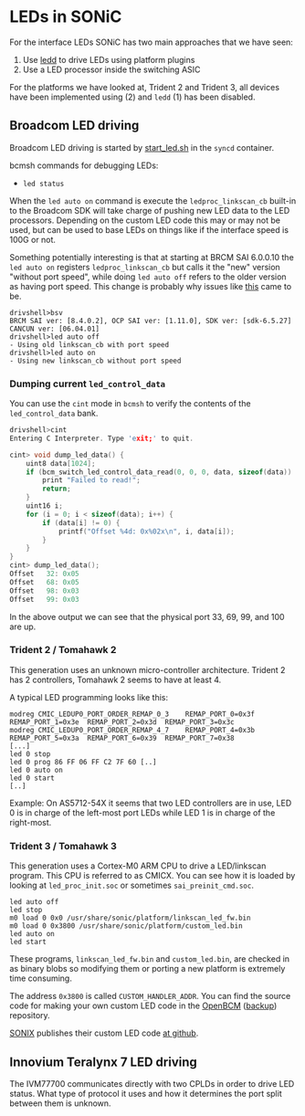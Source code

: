 # LEDs in SONiC

For the interface LEDs SONiC has two main approaches that we have seen:

 1) Use [ledd](https://github.com/Azure/sonic-platform-daemons/tree/master/sonic-ledd) to drive LEDs using platform plugins
 2) Use a LED processor inside the switching ASIC

For the platforms we have looked at, Trident 2 and Trident 3, all devices have been implemented using (2) and `ledd` (1) has been disabled.

## Broadcom LED driving

Broadcom LED driving is started by
[start_led.sh](https://github.com/Azure/sonic-buildimage/blob/master/platform/broadcom/docker-syncd-brcm/start_led.sh)
in the `syncd` container.

bcmsh commands for debugging LEDs:

  * `led status`

When the `led auto on` command is execute the `ledproc_linkscan_cb` built-in to the Broadcom SDK will take charge of
pushing new LED data to the LED processors. Depending on the custom LED code this may or may not be used, but can
be used to base LEDs on things like if the interface speed is 100G or not.

Something potentially interesting is that at starting at BRCM SAI 6.0.0.10 the `led auto on` registers `ledproc_linkscan_cb`
but calls it the "new" version "without port speed", while doing `led auto off` refers to the older version as having port
speed. This change is probably why issues like [this](https://github.com/sonic-net/sonic-buildimage/issues/10103) came to be.

```
drivshell>bsv
BRCM SAI ver: [8.4.0.2], OCP SAI ver: [1.11.0], SDK ver: [sdk-6.5.27] CANCUN ver: [06.04.01]
drivshell>led auto off
- Using old linkscan_cb with port speed
drivshell>led auto on
- Using new linkscan_cb without port speed
```

### Dumping current `led_control_data`

You can use the `cint` mode in `bcmsh` to verify the contents of the `led_control_data` bank.

```c
drivshell>cint
Entering C Interpreter. Type 'exit;' to quit.

cint> void dump_led_data() {
    uint8 data[1024];
    if (bcm_switch_led_control_data_read(0, 0, 0, data, sizeof(data)) != 0) {
        print "Failed to read!";
        return;
    }
    uint16 i;
    for (i = 0; i < sizeof(data); i++) {
        if (data[i] != 0) {
            printf("Offset %4d: 0x%02x\n", i, data[i]);
        }
    }
}
cint> dump_led_data();
Offset   32: 0x05
Offset   68: 0x05
Offset   98: 0x03
Offset   99: 0x03
```

In the above output we can see that the physical port 33, 69, 99, and 100 are up.

### Trident 2 / Tomahawk 2

This generation uses an unknown micro-controller architecture. Trident 2 has 2 controllers, Tomahawk 2 seems to have at least 4.

A typical LED programming looks like this:
```
modreg CMIC_LEDUP0_PORT_ORDER_REMAP_0_3    REMAP_PORT_0=0x3f  REMAP_PORT_1=0x3e  REMAP_PORT_2=0x3d  REMAP_PORT_3=0x3c   
modreg CMIC_LEDUP0_PORT_ORDER_REMAP_4_7    REMAP_PORT_4=0x3b  REMAP_PORT_5=0x3a  REMAP_PORT_6=0x39  REMAP_PORT_7=0x38   
[...]
led 0 stop
led 0 prog 86 FF 06 FF C2 7F 60 [..]
led 0 auto on
led 0 start
[..]
```

Example: On AS5712-54X it seems that two LED controllers are in use, LED 0 is in charge of the left-most port LEDs while LED 1 is in charge of the right-most.

### Trident 3 / Tomahawk 3

This generation uses a Cortex-M0 ARM CPU to drive a LED/linkscan program. This CPU is referred to as CMICX.
You can see how it is loaded by looking at `led_proc_init.soc` or sometimes `sai_preinit_cmd.soc`.

``` 
led auto off
led stop
m0 load 0 0x0 /usr/share/sonic/platform/linkscan_led_fw.bin
m0 load 0 0x3800 /usr/share/sonic/platform/custom_led.bin
led auto on
led start
```

These programs, `linkscan_led_fw.bin` and `custom_led.bin`, are checked in as
binary blobs so modifying them or porting a new platform is extremely time consuming.

The address `0x3800` is called `CUSTOM_HANDLER_ADDR`. You can find the source code for making your own custom LED code in the [OpenBCM](https://github.com/Broadcom-Network-Switching-Software/OpenBCM/tree/master/sdk-6.5.27/tools/led/cmicx) ([backup](https://github.com/bluecmd/OpenBCM/tree/master/sdk-6.5.27/tools/led/cmicx)) repository.

[SONIX](https://sonix.network/) publishes their custom LED code [at github](https://github.com/sonix-network/broadcom-leds).

## Innovium Teralynx 7 LED driving

The IVM77700 communicates directly with two CPLDs in order to drive LED status. What type of protocol it uses and how it determines the port split between them is unknown.
